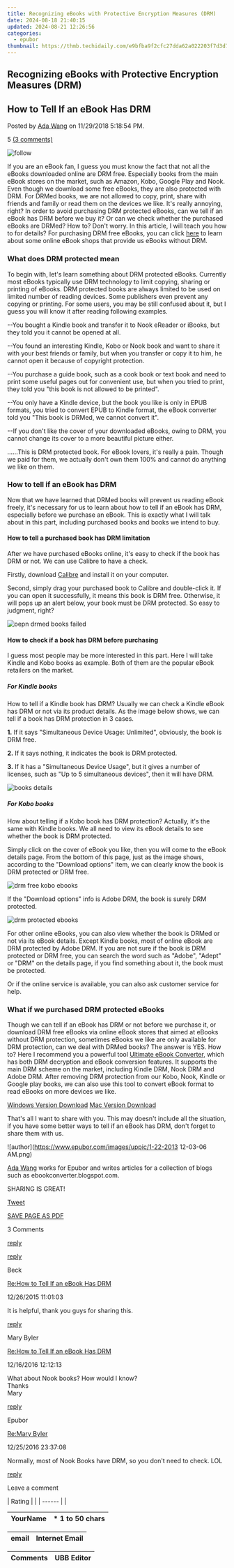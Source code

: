 ```yaml
---
title: Recognizing eBooks with Protective Encryption Measures (DRM)
date: 2024-08-18 21:40:15
updated: 2024-08-21 12:26:56
categories:
  - epubor
thumbnail: https://thmb.techidaily.com/e9bfba9f2cfc27dda62a022203f7d3d74b3b40178416607e8e0046420c189dda.jpg
---
```


## Recognizing eBooks with Protective Encryption Measures (DRM)

## How to Tell If an eBook Has DRM 

Posted by [Ada Wang](https://plus.google.com/+AdaWang/posts) on 11/29/2018 5:18:54 PM.

5 [(3 comments)](http://www.epubor.com/#comment-area) 



![follow](http://www.epubor.com/images/follow.png)

If you are an eBook fan, I guess you must know the fact that not all the eBooks downloaded online are DRM free. Especially books from the main eBook stores on the market, such as Amazon, Kobo, Google Play and Nook. Even though we download some free eBooks, they are also protected with DRM. For DRMed books, we are not allowed to copy, print, share with friends and family or read them on the devices we like. It's really annoying, right? In order to avoid purchasing DRM protected eBooks, can we tell if an eBook has DRM before we buy it? Or can we check whether the purchased eBooks are DRMed? How to? Don't worry. In this article, I will teach you how to for details? For purchasing DRM free eBooks, you can click [here](https://tools.techidaily.com/epubor/products/) to learn about some online eBook shops that provide us eBooks without DRM. 

### What does DRM protected mean

To begin with, let's learn something about DRM protected eBooks. Currently most eBooks typically use DRM technology to limit copying, sharing or printing of eBooks. DRM protected books are always limited to be used on limited number of reading devices. Some publishers even prevent any copying or printing. For some users, you may be still confused about it, but I guess you will know it after reading following examples. 

\--You bought a Kindle book and transfer it to Nook eReader or iBooks, but they told you it cannot be opened at all.

\--You found an interesting Kindle, Kobo or Nook book and want to share it with your best friends or family, but when you transfer or copy it to him, he cannot open it because of copyright protection.

\--You purchase a guide book, such as a cook book or text book and need to print some useful pages out for convenient use, but when you tried to print, they told you "this book is not allowed to be printed".

\--You only have a Kindle device, but the book you like is only in EPUB formats, you tried to convert EPUB to Kindle format, the eBook converter told you "This book is DRMed, we cannot convert it".

\--If you don't like the cover of your downloaded eBooks, owing to DRM, you cannot change its cover to a more beautiful picture either.

......This is DRM protected book. For eBook lovers, it's really a pain. Though we paid for them, we actually don't own them 100% and cannot do anything we like on them. 

### How to tell if an eBook has DRM

Now that we have learned that DRMed books will prevent us reading eBook freely, it's necessary for us to learn about how to tell if an eBook has DRM, especially before we purchase an eBook. This is exactly what I will talk about in this part, including purchased books and books we intend to buy. 

#### How to tell a purchased book has DRM limitation

After we have purchased eBooks online, it's easy to check if the book has DRM or not. We can use Calibre to have a check. 

Firstly, download [Calibre](http://calibre-ebook.com/download) and install it on your computer.

Second, simply drag your purchased book to Calibre and double-click it. If you can open it successfully, it means this book is DRM free. Otherwise, it will pops up an alert below, your book must be DRM protected. So easy to judgment, right?

![oepn drmed books failed](http://www.epubor.com/images/uppic/open-drmed-ebooks-failed.png)

#### How to check if a book has DRM before purchasing

I guess most people may be more interested in this part. Here I will take Kindle and Kobo books as example. Both of them are the popular eBook retailers on the market.

##### For Kindle books

How to tell if a Kindle book has DRM? Usually we can check a Kindle eBook has DRM or not via its product details. As the image below shows, we can tell if a book has DRM protection in 3 cases.

**1.** If it says "Simultaneous Device Usage: Unlimited", obviously, the book is DRM free. 

**2.** If it says nothing, it indicates the book is DRM protected. 

**3\.** If it has a "Simultaneous Device Usage", but it gives a number of licenses, such as "Up to 5 simultaneous devices", then it will have DRM.  

![books details](http://www.epubor.com/images/uppic/books-details.png)

##### For Kobo books

How about telling if a Kobo book has DRM protection? Actually, it's the same with Kindle books. We all need to view its eBook details to see whether the book is DRM protected. 

Simply click on the cover of eBook you like, then you will come to the eBook details page. From the bottom of this page, just as the image shows, according to the "Download options" item, we can clearly know the book is DRM protected or DRM free.

![drm free kobo ebooks](http://www.epubor.com/images/uppic/kobo-drm-free-ebook-details.png)

If the "Download options" info is Adobe DRM, the book is surely DRM protected.

![drm protected ebooks](http://www.epubor.com/images/uppic/drm-protected-ebooks.png)

For other online eBooks, you can also view whether the book is DRMed or not via its eBook details. Except Kindle books, most of online eBook are DRM protected by Adobe DRM. If you are not sure if the book is DRM protected or DRM free, you can search the word such as "Adobe", "Adept" or "DRM" on the details page, if you find something about it, the book must be protected.

Or if the online service is available, you can also ask customer service for help. 

### What if we purchased DRM protected eBooks

Though we can tell if an eBook has DRM or not before we purchase it, or download DRM free eBooks via online eBook stores that aimed at eBooks without DRM protection, sometimes eBooks we like are only available for DRM protection, can we deal with DRMed books? The answer is YES. How to? Here I recommend you a powerful tool [Ultimate eBook Converter](https://tools.techidaily.com/epubor/ultimate/), which has both DRM decryption and eBook conversion features. It supports the main DRM scheme on the market, including Kindle DRM, Nook DRM and Adobe DRM. After removing DRM protection from our Kobo, Nook, Kindle or Google play books, we can also use this tool to convert eBook format to read eBooks on more devices we like.

[Windows Version Download](https://tools.techidaily.com/epubor/ultimate/) [Mac Version Download](https://tools.techidaily.com/epubor/ultimate/) 

That's all I want to share with you. This may doesn't include all the situation, if you have some better ways to tell if an eBook has DRM, don't forget to share them with us.

![author](https://www.epubor.com/images/uppic/1-22-2013 12-03-06 AM.png)

[Ada Wang](https://plus.google.com/+AdaWang/posts) works for Epubor and writes articles for a collection of blogs such as ebookconverter.blogspot.com.

SHARING IS GREAT!

[Tweet](https://twitter.com/share) 

[SAVE PAGE AS PDF](https://tools.techidaily.com/epubor/products/) 



3 Comments

[reply](https://tools.techidaily.com/epubor/products/) 

[reply](https://tools.techidaily.com/epubor/products/) 

Beck

[Re:How to Tell If an eBook Has DRM](https://tools.techidaily.com/epubor/products/)

12/26/2015 11:01:03

It is helpful, thank you guys for sharing this.

[reply](https://tools.techidaily.com/epubor/products/) 

Mary Byler

[Re:How to Tell If an eBook Has DRM](https://tools.techidaily.com/epubor/products/)

12/16/2016 12:12:13

What about Nook books? How would I know?  
 Thanks  
 Mary

[reply](https://tools.techidaily.com/epubor/products/) 

Epubor

[Re:Mary Byler](https://tools.techidaily.com/epubor/products/)

12/25/2016 23:37:08

Normally, most of Nook Books have DRM, so you don't need to check. LOL

[reply](https://tools.techidaily.com/epubor/products/) 

Leave a comment

| Rating |  |
| ------ |  |

| YourName | \*  1 to 50 chars |
| -------- | ----------------- |

| email | Internet Email |
| ----- | -------------- |

| Comments | UBB Editor |
| -------- | ---------- |

<ins class="adsbygoogle"
     style="display:block"
     data-ad-format="autorelaxed"
     data-ad-client="ca-pub-7571918770474297"
     data-ad-slot="1223367746"></ins>



<ins class="adsbygoogle"
     style="display:block"
     data-ad-client="ca-pub-7571918770474297"
     data-ad-slot="8358498916"
     data-ad-format="auto"
     data-full-width-responsive="true"></ins>
